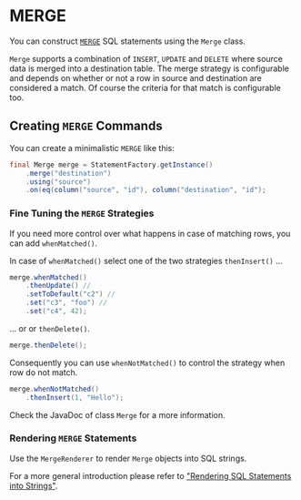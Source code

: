 # MERGE

You can construct [`MERGE`](https://docs.exasol.com/sql/merge.htm) SQL statements using the `Merge` class.

`Merge` supports a combination of `INSERT`, `UPDATE` and `DELETE` where source data is merged into a destination table. The merge strategy is configurable and depends on whether or not a row in source and destination are considered a match.
Of course the criteria for that match is configurable too.

## Creating `MERGE` Commands

You can create a minimalistic `MERGE` like this:

```java
final Merge merge = StatementFactory.getInstance()
    .merge("destination")
    .using("source")
    .on(eq(column("source", "id"), column("destination", "id");
```

### Fine Tuning the `MERGE` Strategies

If you need more control over what happens in case of matching rows, you can add `whenMatched()`.

In case of `whenMatched()` select one of the two strategies `thenInsert()` &hellip;

```java
merge.whenMatched()
    .thenUpdate() //
    .setToDefault("c2") //
    .set("c3", "foo") //
    .set("c4", 42);
```

&hellip; or or `thenDelete()`.

```java
merge.thenDelete();
```

Consequently you can use `whenNotMatched()` to control the strategy when row do not match.

```java
merge.whenNotMatched()
    .thenInsert(1, "Hello");
```

Check the JavaDoc of class `Merge` for a more information.

### Rendering `MERGE` Statements

Use the `MergeRenderer` to render `Merge` objects into SQL strings.

For a more general introduction please refer to ["Rendering SQL Statements into Strings"](rendering.md).